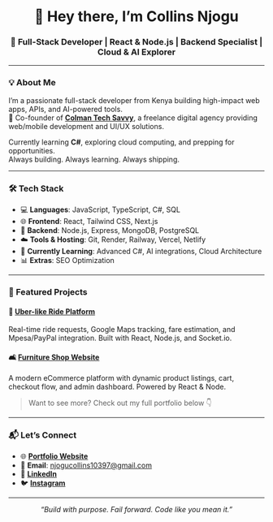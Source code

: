 <h1 align="center">👋 Hey there, I’m Collins Njogu</h1>
<h3 align="center">🚀 Full-Stack Developer | React & Node.js | Backend Specialist | Cloud & AI Explorer</h3>

---

### 💡 About Me

I’m a passionate full-stack developer from Kenya building high-impact web apps, APIs, and AI-powered tools.  
💼 Co-founder of [**Colman Tech Savvy**](https://colman-client.vercel.app), a freelance digital agency providing web/mobile development and UI/UX solutions.

Currently learning **C#**, exploring cloud computing, and prepping for  opportunities.  
Always building. Always learning. Always shipping.

---

### 🛠️ Tech Stack

- 💻 **Languages**: JavaScript, TypeScript, C#, SQL  
- 🌐 **Frontend**: React, Tailwind CSS, Next.js  
- 🔧 **Backend**: Node.js, Express, MongoDB, PostgreSQL  
- ☁️ **Tools & Hosting**: Git, Render, Railway, Vercel, Netlify  
- 🧠 **Currently Learning**: Advanced C#, AI integrations, Cloud Architecture  
- 📊 **Extras**: SEO Optimization

---

### 🚀 Featured Projects

#### 🚕 [Uber-like Ride Platform](https://github.com/collinsnjogu/ride-app)  
Real-time ride requests, Google Maps tracking, fare estimation, and Mpesa/PayPal integration. Built with React, Node.js, and Socket.io.

#### 🛋️ [Furniture Shop Website](https://github.com/collinsnjogu/furniture-shop)  
A modern eCommerce platform with dynamic product listings, cart, checkout flow, and admin dashboard. Powered by React & Node.

> Want to see more? Check out my full portfolio below 👇

---

### 📬 Let’s Connect

- 🌐 [**Portfolio Website**](https://collins-eta.vercel.app)
- 📧 **Email**: [njogucollins10397@gmail.com](mailto:njogucollins10397@gmail.com)
- 💼 [**LinkedIn**](www.linkedin.com/in/collins-njogu-4aa75a351)
- 🐦 [**Instagram**](https://instagram.com/collo9146)

---

<p align="center"><i>“Build with purpose. Fail forward. Code like you mean it.”</i></p>
